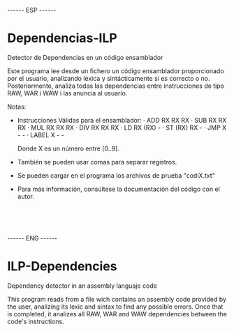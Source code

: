 
------ ESP ------
# Dependencias-ILP
Detector de Dependencias en un código ensamblador

Este programa lee desde un fichero un código ensamblador proporcionado por el usuario,
analizando léxica y sintácticamente si es correcto o no. Posteriormente, analiza todas
las dependencias entre instrucciones de tipo RAW, WAR i WAW i las anuncia al usuario.

Notas:
- Instrucciones Válidas para el ensamblador:
     · ADD RX RX RX
     · SUB RX RX RX
     · MUL RX RX RX
     · DIV RX RX RX
     · LD RX (RX) -
     · ST (RX) RX -
     · JMP X - -
     · LABEL X - -
 
     Donde X es un número entre [0..9].
 
- También se pueden usar comas para separar registros.
- Se pueden cargar en el programa los archivos de prueba "codiX.txt"
- Para más información, consúltese la documentación del código con el autor.

<br>
<br>
<br>

------ ENG ------
# ILP-Dependencies
Dependency detector in an assembly languaje code

This program reads from a file wich contains an assembly code provided by the user, analizing its lexic and sintax to find any possible errors. Once that is completed, it analizes all RAW, WAR and WAW dependencies between the code's instructions.


